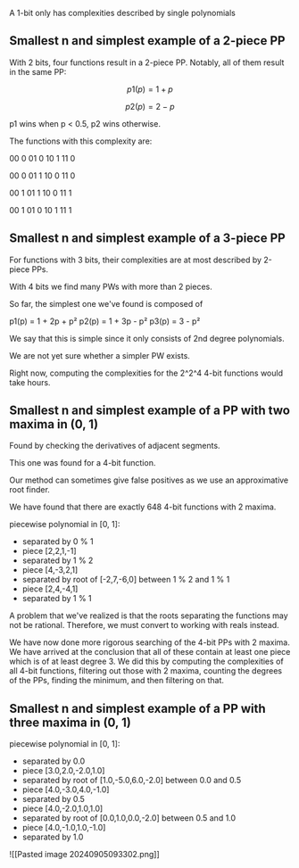 
A 1-bit only has complexities described by single polynomials

## Smallest n and simplest example of a 2-piece PP

With 2 bits, four functions result in a 2-piece PP. Notably, all of them result in the same PP:

$$
p1(p) = 1 + p
$$

$$p2(p) = 2 - p$$

p1 wins when p < 0.5, p2 wins otherwise.

The functions with this complexity are:

00 0
01 0
10 1
11 0

00 0
01 1
10 0
11 0

00 1
01 1
10 0
11 1

00 1
01 0
10 1
11 1

## Smallest n and simplest example of a 3-piece PP

For functions with 3 bits, their complexities are at most described by 2-piece PPs.

With 4 bits we find many PWs with more than 2 pieces.

So far, the simplest one we've found is composed of

p1(p) = 1 + 2p + p²
p2(p) = 1 + 3p - p²
p3(p) = 3 - p²

We say that this is simple since it only consists of 2nd degree polynomials.

We are not yet sure whether a simpler PW exists.

Right now, computing the complexities for the 2^2^4 4-bit functions would take hours.

## Smallest n and simplest example of a PP with two maxima in (0, 1)

Found by checking the derivatives of adjacent segments.

This one was found for a 4-bit function.

Our method can sometimes give false positives as we use an approximative root finder.

We have found that there are exactly 648 4-bit functions with 2 maxima.

piecewise polynomial in [0, 1]:
+ separated by 0 % 1
+ piece [2,2,1,-1]
+ separated by 1 % 2
+ piece [4,-3,2,1]
+ separated by root of [-2,7,-6,0] between 1 % 2 and 1 % 1
+ piece [2,4,-4,1]
+ separated by 1 % 1

A problem that we've realized is that the roots separating the functions may not be rational. Therefore, we must convert to working with reals instead.

We have now done more rigorous searching of the 4-bit PPs with 2 maxima. We have arrived at the conclusion that all of these contain at least one piece which is of at least degree 3. We did this by computing the complexities of all 4-bit functions, filtering out those with 2 maxima, counting the degrees of the PPs, finding the minimum, and then filtering on that.
## Smallest n and simplest example of a PP with three maxima in (0, 1)


piecewise polynomial in [0, 1]:
+ separated by 0.0
+ piece [3.0,2.0,-2.0,1.0]
+ separated by root of [1.0,-5.0,6.0,-2.0] between 0.0 and 0.5
+ piece [4.0,-3.0,4.0,-1.0]
+ separated by 0.5
+ piece [4.0,-2.0,1.0,1.0]
+ separated by root of [0.0,1.0,0.0,-2.0] between 0.5 and 1.0
+ piece [4.0,-1.0,1.0,-1.0]
+ separated by 1.0


![[Pasted image 20240905093302.png]]